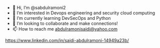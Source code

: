 - 👋 Hi, I’m @sabdulramoni2
- 👀 I’m interested in Devops engineering and security cloud computing
- 🌱 I’m currently learning DevSecOps and Python
- 💞️ I’m looking to collaborate  and make connections!
- 📫 How to reach me abdulramonisaidi@yahoo.com

<!---
sabdulramoni2/sabdulramoni2 is a ✨ special ✨ repository because its `README.md` (this file) appears on your GitHub profile.
You can click the Preview link to take a look at your changes.
--->


https://www.linkedin.com/in/saidi-abdulramoni-14949a23b/
